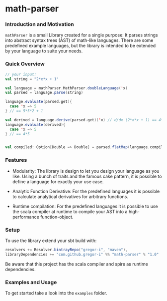 # math-parser

### Introduction and Motivation

`mathParser` is a small Library created for a single purpose: 
It parses strings into abstract syntax trees (AST) of math-like languages. 
There are some predefined example languages, but the library is intended to be extended by your language to suite your needs.

### Quick Overview

```scala
// your input:
val string = "2*x*x + 1"

val language = mathParser.MathParser.doubleLanguage('x)
val parsed = language.parse(string)

language.evaluate(parsed.get){
  case 'x => 5
} // == 5*5*2 + 1

val derived = language.derive(parsed.get)('x) // d/dx (2*x*x + 1) == 4*x
language.evaluate(derived){
  case 'x => 5
} // == 4*5


val compiled: Option[Double => Double] = parsed.flatMap(language.compile1)
```

### Features

* Modularity: 
The library is design to let you design your language as you like. 
Using a bunch of traits and the famous cake pattern, it is possible to define a language for exactly your use case.

* Analytic Function Derivative: 
For the predefined languages it is possible to calculate analytical derivatives for arbitrary functions.

* Runtime compilation: 
For the predefined languages it is possible to use the scala compiler at runtime to compile your AST into a high-performance function-object.


### Setup

To use the library extend your sbt build with:
```sbt
resolvers += Resolver.bintrayRepo("gregor-i", "maven"),
libraryDependencies += "com.github.gregor-i" %% "math-parser" % "1.0"
```

Be aware that this project has the scala compiler and spire as runtime dependencies.

### Examples and Usage

To get started take a look into the `examples` folder.
